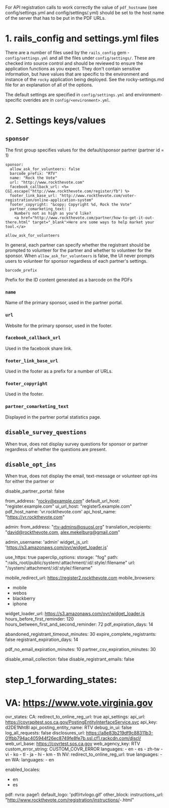 For API registration calls to work correctly the value of `pdf_hostname` (see
config/settings.yml and config/settings/<env>.yml) should be set to the host
name of the server that has to be put in the PDF URLs.

# 1. rails_config and settings.yml files

There are a number of files used by the `rails_config` gem - `config/settings.yml`
and all the files under `config/settings/`. These are checked into source
control and should be reviewed to ensure the application functions as you expect. 
They don't contain sensitive information, but have values that are specific to the environment and instance
of the `rocky` application being deployed. See the rocky-settings.md file for an explanation of
all of the options.

The default settings are specified in `config/settings.yml` and environment-specific overides are in
`config/<environment>.yml`.


# 2. Settings keys/values

## `sponsor`

The first group specifies values for the default/sponsor partner (partner id = 1)

    sponsor:
      allow_ask_for_volunteers: false
      barcode_prefix: "RTV"
      name: "Rock the Vote"
      url: "http://www.rockthevote.com"
      facebook_callback_url: <%= CGI.escape("http://www.rockthevote.com/register/fb") %>
      footer_link_base_url: "http://www.rockthevote.com/voter-registration/online-application-system"
      footer_copyright: "&copy; Copyright %d, Rock the Vote"
      partner_comarketing_text: |
        Numbers not as high as you'd like?
        <a href="http://www.rockthevote.com/partner/how-to-get-it-out-there.html" target="_blank">Here are some ways to help market your tool.</a>

        
`allow_ask_for_volunteers`

In general, each partner can specify whether the registrant should be prompted to volunteer for the partner and whether to volunteer for the sponsor. When `allow_ask_for_volunteers` is false, the UI never prompts users to volunteer for sponsor regardless of each partner's settings.

    barcode_prefix

Prefix for the ID content generated as a barcode on the PDFs

### `name`

Name of the primary sponsor, used in the partner portal.

### `url`

Website for the primary sponsor, used in the footer.

### `facebook_callback_url`

Used in the facebook share link.

### `footer_link_base_url`

Used in the footer as a prefix for a number of URLs.

### `footer_copyright`

Used in the footer.

### `partner_comarketing_text`

Displayed in the partner portal statistics page.

## `disable_survey_questions`

When true, does not display survey questions for sponsor or partner regardless of whether the questions are present.

## `disable_opt_ins`

When true, does not display the email, text-message or volunteer opt-ins for either the partner or



disable_partner_portal: false

from_address: "rocky@example.com"
default_url_host: "register.example.com"
ui_url_host: "register5.example.com"
pdf_host_name: 'vr.rockthevote.com'
api_host_name: "https://vr.rockthevote.com"


admin:
  from_address: "rtv-admins@osuosl.org"
  translation_recipients: "david@rockthevote.com, alex.mekelburg@gmail.com"

admin_username: 'admin'
widget_js_url:  'https://s3.amazonaws.com/ovr/widget_loader.js'

use_https: true
paperclip_options: 
  storage: "fog"
  path: ":rails_root/public/system/:attachment/:id/:style/:filename"
  url: "/system/:attachment/:id/:style/:filename"

mobile_redirect_url: https://register2.rockthevote.com
mobile_browsers:
  - mobile
  - webos
  - blackberry
  - iphone
  
widget_loader_url: https://s3.amazonaws.com/ovr/widget_loader.js
hours_before_first_reminder: 120
hours_between_first_and_second_reminder: 72
pdf_expiration_days: 14

abandoned_registrant_timeout_minutes: 30
expire_complete_registrants: false
registrant_expiration_days: 14

pdf_no_email_expiration_minutes: 10
partner_csv_expiration_minutes: 30

disable_email_collection: false
disable_registrant_emails: false
  

# step_1_forwarding_states:
#     VA: https://www.vote.virginia.gov

ovr_states:
  CA:
    redirect_to_online_reg_url: true
    api_settings:
      api_url: https://covrapitest.sos.ca.gov/PostingEntityInterfaceService.svc
      api_key: d2DE1Nht8I
      api_posting_entity_name: RTV
      debug_in_ui: false
      log_all_requests: false
      disclosures_url: https://a8e83b219df9c88311b3-01fbb794ac405944f26ec8749fe8fe7b.ssl.cf1.rackcdn.com/discl/
      web_url_base: https://covrtest.sos.ca.gov
      web_agency_key: RTV
      custom_error_string: CUSTOM_COVR_ERROR
    languages:
      - en
      - es
      - zh-tw
      - vi
      - ko
      - tl
      - ja
      - hi
      - km
      - th
  NV:
    redirect_to_online_reg_url: true
    languages:
      - en
  WA:
    languages:
      - en

  
enabled_locales:
  - en
  - es


  

pdf:
  nvra:
    page1:
      default_logo: 'pdf/rtvlogo.gif'
      other_block:
        instructions_url: "http://www.rockthevote.com/registration/instructions/<STATE>-<LOCALE>.html"
  
